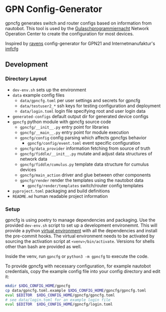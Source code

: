 # GPN Config-Generator

gpncfg generates switch and router configs based on information from nautobot.
This tool is used by the [Gulaschprogrammiernacht](https://gulas.ch) Network
Operation Center to create the configuration for most devices.

Inspired by [ravens](https://github.com/blackdotraven) config-generator for
GPN21 and Internetmanufaktur's [imfcfg](https://github.com/lub-dub/imfcfg)

## Development

### Directory Layout

* `dev-env.sh` sets up the environment
* `data` example config files
  * `data/gpncfg.toml` per user settings and secrets for gpncfg
  * `data/testuser2_*` ssh keys for testing configuration and deployment
  * `data/login.toml` login file specifying root and user login data
* `generated-configs` default output dir for generated device configs
* `gpncfg` python module with gpncfg source code
  * `gpncfg/__init__.py` entry point for libraries
  * `gpncfg/__main__.py` entry point for module execution
  * `gpncfg/config` config parsing which affects gpncfgs behavior
    * `gpncfg/config/event.toml` event specific configuration
  * `gpncfg/data_provider` information fetching from source of truth
  * `gpncfg/fiddle/__init__.py` mutate and adjust data structures of network data
  * `gpncfg/fiddle/cumulus.py` template data structure for cumulus devices
  * `gpncfg/main_action` driver and glue between other components
  * `gpncfg/render` render the templates using the nautobot data
    * `gpncfg/render/templates` switch/router config templates
* `pyproject.toml` packaging and build definitions
* `README.md` human readable project information

### Setup

gpncfg is using poetry to manage dependencies and packaging. Use the provided
`dev-env.sh` script to set up a development environemnt. This will provide a
python [virtual environment](https://packaging.python.org/en/latest/guides/installing-using-pip-and-virtual-environments/#activate-a-virtual-environment)
with all the dependencies and install the pre-commit hooks. The virtual
environment needs to be activated by sourcing the activation script at
`<venv>/bin/activate`. Versions for shells other than bash are provided as well.

Inside the venv, run `gpncfg` or `python3 -m gpncfg` to execute the code.

To provide gpncfg with necessary configuration, for example nautobot
credentials, copy the example config file into your config directory and edit
it:

``` bash
mkdir $XDG_CONFIG_HOME/gpncfg
cp data/gpncfg.toml.example $XDG_CONFIG_HOME/gpncfg/gpncfg.toml
eval $EDITOR  $XDG_CONFIG_HOME/gpncfg/gpncfg.toml
# see data/login.toml for an example login file
eval $EDITOR  $XDG_CONFIG_HOME/gpncfg/login.toml
```
